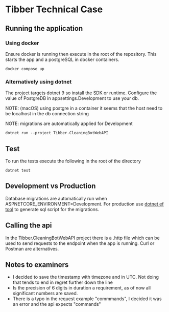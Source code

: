 # Tibber Technical Case

## Running the application

### Using docker

Ensure docker is running then execute in the root of the repository.
This starts the app and a postgreSQL in docker containers.


```console
docker compose up
```

### Alternatively using dotnet
The project targets dotnet 9 so install the SDK or runtime.
Configure the value of PostgreDB in appsettings.Development to use your db.

NOTE: (macOS) using postgre in a container it seems that the host need to be localhost in the db connection string 

NOTE: migrations are automatically applied for Development

```console
dotnet run --project Tibber.CleaningBotWebAPI
```

## Test
To run the tests execute the following in the root of the directory
```console
dotnet test
```

## Development vs Production


Database migrations are automatically run when ASPNETCORE_ENVIRONMENT=Development.
For production use [dotnet ef tool](https://learn.microsoft.com/en-us/ef/core/managing-schemas/migrations/applying?tabs=dotnet-core-cli)
to generate sql script for the migrations.

## Calling the api
In the Tibber.CleaningBotWebAPI project there is a .http file which can be used to send requests
to the endpoint when the app is running. Curl or Postman are alternatives.

## Notes to examiners
- I decided to save the timestamp with timezone and in UTC. Not doing that tends to end in regret further down the line
- Is the precision of 6 digits in duration a requirement, as of now all significant numbers are saved.
- There is a typo in the request example "commmands", I decided it was an error and the api expects "commands"